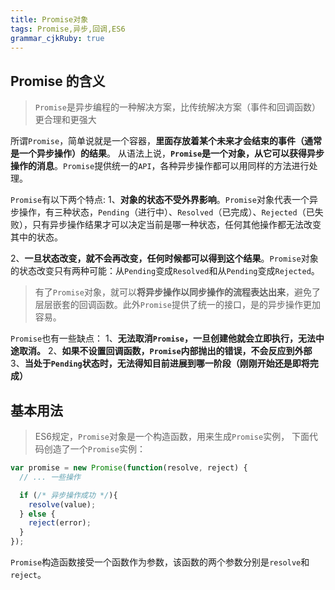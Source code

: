 ```yaml
---
title: Promise对象 
tags: Promise,异步,回调,ES6
grammar_cjkRuby: true
---
```



## Promise 的含义
>`Promise`是异步编程的一种解决方案，比传统解决方案（事件和回调函数）更合理和更强大

所谓`Promise`，简单说就是一个容器，**里面存放着某个未来才会结束的事件（通常是一个异步操作）的结果**。
从语法上说，**`Promise`是一个对象，从它可以获得异步操作的消息**。`Promise`提供统一的`API`，各种异步操作都可以用同样的方法进行处理。

`Promise`有以下两个特点:
1、**对象的状态不受外界影响**。`Promise`对象代表一个异步操作，有三种状态，`Pending`（进行中）、`Resolved`（已完成）、`Rejected`（已失败），只有异步操作结果才可以决定当前是哪一种状态，任何其他操作都无法改变其中的状态。

2、**一旦状态改变，就不会再改变，任何时候都可以得到这个结果**。`Promise`对象的状态改变只有两种可能：从`Pending`变成`Resolved`和从`Pending`变成`Rejected`。

>有了`Promise`对象，就可以**将异步操作以同步操作的流程表达出来**，避免了层层嵌套的回调函数。此外`Promise`提供了统一的接口，是的异步操作更加容易。

`Promise`也有一些缺点：
1、**无法取消`Promise`，一旦创建他就会立即执行，无法中途取消。**
2、**如果不设置回调函数，`Promise`内部抛出的错误，不会反应到外部**
3、**当处于`Pending`状态时，无法得知目前进展到哪一阶段（刚刚开始还是即将完成）**


## 基本用法
> ES6规定，`Promise`对象是一个构造函数，用来生成`Promise`实例，
下面代码创造了一个`Promise`实例：
```javascript
var promise = new Promise(function(resolve, reject) {
  // ... 一些操作

  if (/* 异步操作成功 */){
    resolve(value);
  } else {
    reject(error);
  }
});
```

`Promise`构造函数接受一个函数作为参数，该函数的两个参数分别是`resolve`和`reject`。
